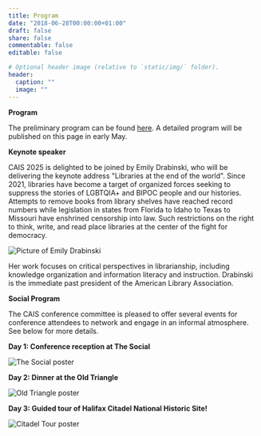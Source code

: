 ```yaml
---
title: Program
date: "2018-06-28T00:00:00+01:00"
draft: false
share: false
commentable: false
editable: false

# Optional header image (relative to `static/img/` folder).
header:
  caption: ""
  image: ""
---
```

<strong>Program</strong>

The preliminary program can be found [here](https://drive.google.com/file/d/1FPKQb6owEJwo1yfe_8PFXYiW63YNDzt1/view?usp=sharing). A detailed program will be published on this page in early May.

<strong>Keynote speaker</strong>

CAIS 2025 is delighted to be joined by Emily Drabinski, who will be delivering the keynote address "Libraries at the end of the world". Since 2021, libraries have become a target of organized forces seeking to suppress the stories of LGBTQIA+ and BIPOC people and our histories. Attempts to remove books from library shelves have reached record numbers while legislation in states from Florida to Idaho to Texas to Missouri have enshrined censorship into law. Such restrictions on the right to think, write, and read place libraries at the center of the fight for democracy.

![Picture of Emily Drabinski](/ED2.jpg#fit:250)

Her work focuses on critical perspectives in librarianship, including knowledge organization and information literacy and instruction. Drabinski is the immediate past president of the American Library Association.

<strong>Social Program</strong>

The CAIS conference committee is pleased to offer several events for conference attendees to network and engage in an informal atmosphere. See below for more details.

<strong>Day 1: Conference reception at The Social</strong>

![The Social poster](/Reception.png)

<strong>Day 2: Dinner at the Old Triangle</strong>

![Old Triangle poster](/OldTriangle.png)

<strong>Day 3: Guided tour of Halifax Citadel National Historic Site!</strong>

![Citadel Tour poster](/Citadel.png)

